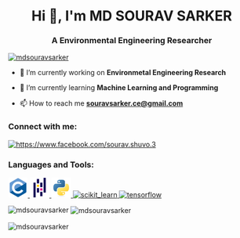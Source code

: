 <h1 align="center">Hi 👋, I'm MD SOURAV SARKER</h1>
<h3 align="center">A Environmental Engineering Researcher</h3>

<p align="left"> <a href="https://github.com/ryo-ma/github-profile-trophy"><img src="https://github-profile-trophy.vercel.app/?username=mdsouravsarker" alt="mdsouravsarker" /></a> </p>

- 🔭 I’m currently working on **Environmetal Engineering Research**

- 🌱 I’m currently learning **Machine Learning and Programming**

- 📫 How to reach me **souravsarker.ce@gmail.com**

<h3 align="left">Connect with me:</h3>
<p align="left">
<a href="https://fb.com/https://www.facebook.com/sourav.shuvo.3" target="blank"><img align="center" src="https://raw.githubusercontent.com/rahuldkjain/github-profile-readme-generator/master/src/images/icons/Social/facebook.svg" alt="https://www.facebook.com/sourav.shuvo.3" height="30" width="40" /></a>
</p>

<h3 align="left">Languages and Tools:</h3>
<p align="left"> <a href="https://www.cprogramming.com/" target="_blank" rel="noreferrer"> <img src="https://raw.githubusercontent.com/devicons/devicon/master/icons/c/c-original.svg" alt="c" width="40" height="40"/> </a> <a href="https://pandas.pydata.org/" target="_blank" rel="noreferrer"> <img src="https://raw.githubusercontent.com/devicons/devicon/2ae2a900d2f041da66e950e4d48052658d850630/icons/pandas/pandas-original.svg" alt="pandas" width="40" height="40"/> </a> <a href="https://www.python.org" target="_blank" rel="noreferrer"> <img src="https://raw.githubusercontent.com/devicons/devicon/master/icons/python/python-original.svg" alt="python" width="40" height="40"/> </a> <a href="https://scikit-learn.org/" target="_blank" rel="noreferrer"> <img src="https://upload.wikimedia.org/wikipedia/commons/0/05/Scikit_learn_logo_small.svg" alt="scikit_learn" width="40" height="40"/> </a> <a href="https://www.tensorflow.org" target="_blank" rel="noreferrer"> <img src="https://www.vectorlogo.zone/logos/tensorflow/tensorflow-icon.svg" alt="tensorflow" width="40" height="40"/> </a> </p>

<p><img align="left" src="https://github-readme-stats.vercel.app/api/top-langs?username=mdsouravsarker&show_icons=true&locale=en&layout=compact" alt="mdsouravsarker" /></p>

<p>&nbsp;<img align="center" src="https://github-readme-stats.vercel.app/api?username=mdsouravsarker&show_icons=true&locale=en" alt="mdsouravsarker" /></p>

<p><img align="center" src="https://github-readme-streak-stats.herokuapp.com/?user=mdsouravsarker&" alt="mdsouravsarker" /></p>
